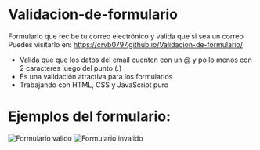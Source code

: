 # Validacion-de-formulario
Formulario que recibe tu correo electrónico y valida que si sea un correo 
Puedes visitarlo en: https://crvb0797.github.io/Validacion-de-formulario/

- Valida que que los datos del email cuenten con un @ y po lo menos con 2 caracteres luego del punto (.) 
- Es una validación atractiva para los formularios 
- Trabajando con HTML, CSS y JavaScript puro

<h1>Ejemplos del formulario: </h1>

![Formulario valido](https://i.imgur.com/1wYxg2f.png) 
![Formulario invalido](https://i.imgur.com/yYm07MT.png)

